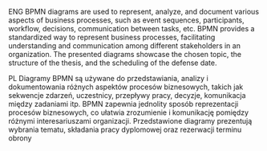 ENG
BPMN diagrams are used to represent, analyze, and document various aspects of business processes, such as event sequences, participants, workflow, decisions, communication between tasks, etc. BPMN provides a standardized way to represent business processes, facilitating understanding and communication among different stakeholders in an organization. The presented diagrams showcase the chosen topic, the structure of the thesis, and the scheduling of the defense date.

PL
Diagramy BPMN są używane do przedstawiania, analizy i dokumentowania różnych aspektów procesów biznesowych, takich jak sekwencje zdarzeń, uczestnicy, przepływy pracy, decyzje, komunikacja między zadaniami itp. BPMN zapewnia jednolity sposób reprezentacji procesów biznesowych, co ułatwia zrozumienie i komunikację pomiędzy różnymi interesariuszami organizacji. Przedstawione diagramy prezentują wybrania tematu, składania pracy dyplomowej oraz rezerwacji terminu obrony
